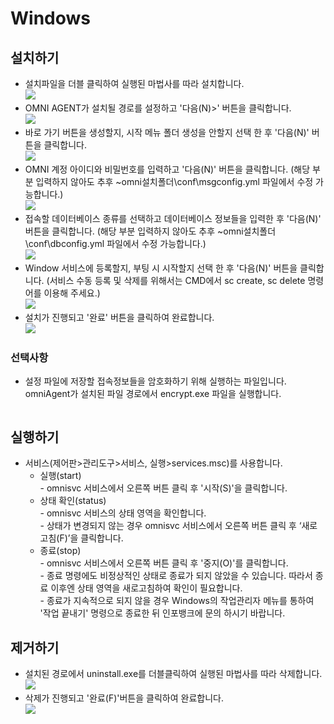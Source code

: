 # Windows

## 설치하기

* 설치파일을 더블 클릭하여 실행된 마법사를 따라 설치합니다.\
  ![](<../.gitbook/assets/image (1).png>)
* OMNI AGENT가 설치될 경로를 설정하고 '다음(N)>' 버튼을 클릭합니다.\
  ![](<../.gitbook/assets/image (2).png>)
* 바로 가기 버튼을 생성할지, 시작 메뉴 폴더 생성을 안할지 선택 한 후 '다음(N)' 버튼을 클릭합니다.\
  ![](<../.gitbook/assets/image (3).png>)
* OMNI 계정 아이디와 비밀번호를 입력하고 '다음(N)' 버튼을 클릭합니다. (해당 부분 입력하지 않아도 추후 \~omni설치폴더\conf\msgconfig.yml 파일에서 수정 가능합니다.)\
  ![](<../.gitbook/assets/image (4).png>)
* 접속할 데이터베이스 종류를 선택하고 데이터베이스 정보들을 입력한 후 '다음(N)' 버튼을 클릭합니다. (해당 부분 입력하지 않아도 추후 \~omni설치폴더\conf\dbconfig.yml 파일에서 수정 가능합니다.)\
  ![](<../.gitbook/assets/image (5).png>)
* Window 서비스에 등록할지, 부팅 시 시작할지 선택 한 후 '다음(N)' 버튼을 클릭합니다. (서비스 수동 등록 및 삭제를 위해서는 CMD에서 sc create, sc delete 명령어를 이용해 주세요.)\
  ![](<../.gitbook/assets/image (6).png>)
* 설치가 진행되고 '완료' 버튼을 클릭하여 완료합니다.\
  ![](<../.gitbook/assets/image (7).png>)

### 선택사항

*   설정 파일에 저장할 접속정보들을 암호화하기 위해 실행하는 파일입니다.\
    omniAgent가 설치된 파일 경로에서 encrypt.exe 파일을 실행합니다.&#x20;

    <div align="left">

    <figure><img src="../.gitbook/assets/image (8).png" alt=""><figcaption></figcaption></figure>

    </div>

## 실행하기

* 서비스(제어판>관리도구>서비스, 실행>services.msc)를 사용합니다.
  * 실행(start)\
    \- omnisvc 서비스에서 오른쪽 버튼 클릭 후 '시작(S)'을 클릭합니다.
  * 상태 확인(status)\
    \- omnisvc 서비스의 상태 영역을 확인합니다.\
    \- 상태가 변경되지 않는 경우 omnisvc 서비스에서 오른쪽 버튼 클릭 후 ‘새로 고침(F)’을 클릭합니다.
  * 종료(stop)\
    \- omnisvc 서비스에서 오른쪽 버튼 클릭 후 '중지(O)'를 클릭합니다.\
    \- 종료 명령에도 비정상적인 상태로 종료가 되지 않았을 수 있습니다. 따라서 종료 이후엔 상태 영역을 새로고침하여 확인이 필요합니다.\
    \- 종료가 지속적으로 되지 않을 경우 Windows의 작업관리자 메뉴를 통하여 '작업 끝내기' 명령으로 종료한 뒤 인포뱅크에 문의 하시기 바랍니다.

## 제거하기

* 설치된 경로에서 uninstall.exe를 더블클릭하여 실행된 마법사를 따라 삭제합니다.\
  ![](<../.gitbook/assets/image (9).png>)
* 삭제가 진행되고 '완료(F)'버튼을 클릭하여 완료합니다.\
  ![](<../.gitbook/assets/image (10).png>)
